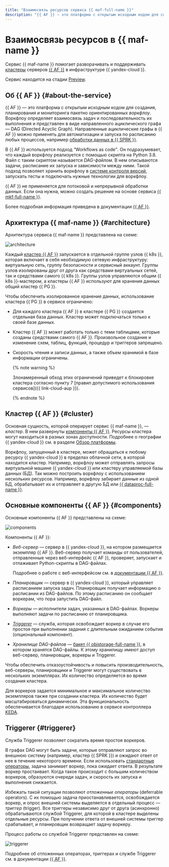 ```yaml
---
title: "Взаимосвязь ресурсов сервиса {{ maf-full-name }}"
description: "{{ AF }} — это платформа с открытым исходным кодом для создания, планирования и мониторинга пакетно ориентированных воркфлоу. Сервис {{ maf-full-name }} помогает разворачивать и поддерживать кластеры серверов {{ AF }} в инфраструктуре {{ yandex-cloud }}."
---
```


# Взаимосвязь ресурсов в {{ maf-name }}

Сервис {{ maf-name }} помогает разворачивать и поддерживать [кластеры](../../glossary/cluster.md) серверов [{{ AF }}](https://airflow.apache.org/) в инфраструктуре {{ yandex-cloud }}.


Сервис находится на стадии [Preview](../../overview/concepts/launch-stages.md).


## Об {{ AF }} {#about-the-service}

{{ AF }} — это платформа с открытым исходным кодом для создания, планирования и мониторинга пакетно ориентированных _воркфлоу_. Воркфлоу определяет взаимосвязь задач и последовательность их выполнения и представлен в виде направленного ациклического графа — DAG (Directed Acyclic Graph). Направленные ациклические графы в {{ AF }} можно применять для автоматизации и запуска по расписанию любых процессов, например [обработки данных в {{ SPRK }}](../tutorials/data-proc-automation.md).

В {{ AF }} используется подход <q>Workflows as code</q>. Он подразумевает, что каждый воркфлоу реализуется с помощью скрипта на Python 3.8. Файл с таким скриптом называется _DAG-файлом_. В нем описываются задачи, расписание их запуска и зависимости между ними. Такой подход позволяет хранить воркфлоу в [системе контроля версий](../../glossary/vcs.md), запускать тесты и подключать нужные технологии для воркфлоу.

{{ AF }} не применяется для потоковой и непрерывной обработки данных. Если она нужна, можно создать решение на основе сервиса [{{ mkf-full-name }}](../../managed-kafka/index.yaml).

Более подробная информация приведена в документации [{{ AF }}](https://airflow.apache.org/docs/apache-airflow/stable/#).

## Архитектура {{ maf-name }} {#architecture}

Архитектура сервиса {{ maf-name }} представлена на схеме:

![architecture](../../_assets/managed-airflow/architecture.svg)

Каждый [кластер {{ AF }}](#cluster) запускается в отдельной группе узлов {{ k8s }}, которая включает в себя необходимую сетевую инфраструктуру: виртуальную сеть, группу безопасности и сервисный аккаунт. Группы узлов изолированы друг от друга как средствами виртуальных сетей, так и средствами самого {{ k8s }}. Группы узлов управляются общим {{ k8s }}-мастером, а кластеры {{ AF }} используют для хранения данных общий кластер {{ PG }}.

Чтобы обеспечить изолированное хранение данных, использование кластера {{ PG }} в сервисе ограничено:

* Для каждого кластера {{ AF }} в кластере {{ PG }} создается отдельная база данных. Кластер может подключаться только к своей базе данных.
* Кластер {{ AF }} может работать только с теми таблицами, которые созданы средствами самого {{ AF }}. Произвольное создание и изменение схем, таблиц, функций, процедур и триггеров запрещено.
* Скорость чтения и записи данных, а также объем хранимой в базе информации ограничены.

    {% note warning %}

    Злонамеренный обход этих ограничений приведет к блокировке кластера согласно пункту 7 [правил допустимого использования сервисов]({{ link-cloud-aup }}).

    {% endnote %}

## Кластер {{ AF }} {#cluster}

Основная сущность, которой оперирует сервис {{ maf-name }}, — _кластер_. В нем развернуты [компоненты {{ AF }}](#components). Ресурсы кластера могут находиться в разных зонах доступности. Подробнее о географии {{ yandex-cloud }} см. в разделе [Обзор платформы](../../overview/concepts/geo-scope.md).

Воркфлоу, запущенный в кластере, может обращаться к любому ресурсу {{ yandex-cloud }} в пределах облачной сети, в которой находится кластер. Например, воркфлоу может отправлять запросы виртуальной машине {{ yandex-cloud }} или кластеру управляемой базы данных (БД). Так можно построить воркфлоу с использованием нескольких ресурсов. Например, воркфлоу забирает данные из одной БД, обрабатывает их и отправляет в другую БД или [{{ dataproc-full-name }}](../../data-proc/index.yaml).

## Основные компоненты {{ AF }} {#components}

Основные компоненты {{ AF }} представлены на схеме:

![components](../../_assets/managed-airflow/components.svg)

Компоненты {{ AF }}:

* _Веб-сервер_ — сервер в {{ yandex-cloud }}, на котором размещается экземпляр {{ AF }}. Веб-сервер получает команды от пользователей, отправленные через веб-интерфейс {{ AF }}, проверяет, запускает и отлаживает Python-скрипты в DAG-файлах.

   Подробнее о работе с веб-интерфейсом см. в [документации {{ AF }}](https://airflow.apache.org/docs/apache-airflow/stable/ui.html).

* _Планировщик_ — сервер в {{ yandex-cloud }}, который управляет расписанием запуска задач. Планировщик получает информацию о расписании из DAG-файлов. По этому расписанию он сообщает воркерам, что пора запустить DAG-файл.

* _Воркеры_ — исполнители задач, указанных в DAG-файлах. Воркеры выполняют задачи по расписанию от планировщика.

* [_Triggerer_](#triggerer) — служба, которая освобождает воркер в случае его простоя при выполнении задания с длительным ожиданием события (опциональный компонент).

* _Хранилище DAG-файлов_ — [бакет {{ objstorage-full-name }}](../../storage/concepts/bucket.md), в котором хранятся DAG-файлы. К этому хранилищу имеют доступ веб-сервер, планировщик, воркеры и Triggerer.

Чтобы обеспечить отказоустойчивость и повысить производительность, веб-серверы, планировщики и Triggerer могут существовать в нескольких экземплярах. Их количество определяется во время создания кластера.

Для воркеров задается минимальное и максимальное количество экземпляров также при создании кластера. Их количество будет масштабироваться динамически. Эта функциональность обеспечивается благодаря использованию в сервисе контроллера [KEDA](https://airflow.apache.org/docs/helm-chart/stable/keda.html).

## Triggerer {#triggerer}

Служба Triggerer позволяет сократить время простоя воркеров.

В графах DAG могут быть задачи, которые отправляют запрос во внешнюю систему (например, кластер {{ SPRK }}) и ожидают ответ от нее в течение некоторого времени. Если использовать [стандартные операторы](https://airflow.apache.org/docs/apache-airflow/stable/core-concepts/operators.html), задача занимает воркер, пока ожидает ответа. В результате воркер простаивает. Когда такое происходит с большим количеством воркеров, образуются очереди задач, и скорость их запуска и выполнения снижается.

Избежать такой ситуации позволяют _отложенные операторы_ (deferrable operators). С их помощью задача приостанавливается, освобождается воркер, и опрос внешней системы выделяется в отдельный процесс — _триггер_ (trigger). Все триггеры независимо друг от друга (асинхронно) обрабатываются службой Triggerer, для которой в кластере выделены отдельные ресурсы. При получении ответа от внешней системы триггер срабатывает, и планировщик возвращает задачу воркеру.

Процесс работы со службой Triggerer представлен на схеме:

![triggerer](../../_assets/managed-airflow/triggerer.svg)

Подробнее об отложенных операторах, триггерах и службе Triggerer см. в документации [{{ AF }}](https://airflow.apache.org/docs/apache-airflow/stable/authoring-and-scheduling/deferring.html#deferrable-operators-triggers).
